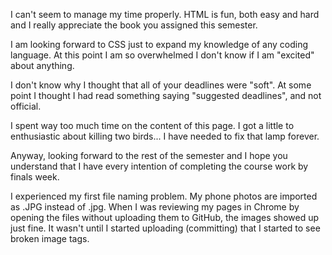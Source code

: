 I can't seem to manage my time properly.  HTML is fun, both easy and hard and I really appreciate the book you assigned this semester.

I am looking forward to CSS just to expand my knowledge of any coding language.  At this point I am so overwhelmed I don't know if I am "excited" about anything.

I don't know why I thought that all of your deadlines were "soft".  At some point I thought I had read something saying "suggested deadlines", and not official.

I spent way too much time on the content of this page.  I got a little to enthusiastic about killing two birds... I have needed to fix that lamp forever.

Anyway, looking forward to the rest of the semester and I hope you understand that I have every intention of completing the course work by finals week.

I experienced my first file naming problem.  My phone photos are imported as .JPG instead of .jpg.  When I was reviewing my pages in Chrome by opening the files without uploading them to GitHub, the images showed up just fine.  It wasn't until I started uploading (committing) that I started to see broken image tags.
